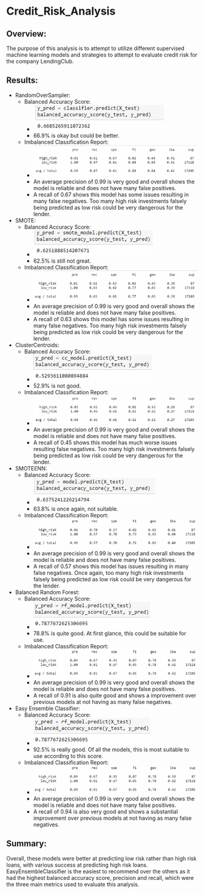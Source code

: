 # Credit_Risk_Analysis

## Overview:
The purpose of this analysis is to attempt to utilize different supervised machine learning models and strategies to attempt to evaluate credit risk for the company LendingClub. 


## Results:
- RandomOverSampler:
	- Balanced Accuracy Score:
		- ![bas_ros.png](images/bas_ros.png)
		- 66.9% is okay but could be better.
	- Imbalanced Classification Report:
		- ![imb_report_ros.png](images/imb_report_ros.png)
		- An average precision of 0.99 is very good and overall shows the model is reliable and does not have many false positives. 
		- A recall of 0.67 shows this model has some issues resulting in many false negatives. Too many high risk investments falsely being predicted as low risk could be very dangerous for the lender. 
- SMOTE:
	- Balanced Accuracy Score:
		- ![bas_smote.png](images/bas_smote.png)
		- 62.5% is still not great.
	- Imbalanced Classification Report:
		- ![imb_report_smote.png](images/imb_report_smote.png)
		- An average precision of 0.99 is very good and overall shows the model is reliable and does not have many false positives.
		- A recall of 0.63 shows this model has some issues resulting in many false negatives. Too many high risk investments falsely being predicted as low risk could be very dangerous for the lender. 
- ClusterCentroids:
	- Balanced Accuracy Score:
		- ![bas_cc.png](images/bas_cc.png)
		- 52.9% is not good.
	- Imbalanced Classification Report:
		- ![imb_report_cc.png](images/imb_report_cc.png)
		- An average precision of 0.99 is very good and overall shows the model is reliable and does not have many false positives.
		- A recall of 0.45 shows this model has much worse issues resulting false negatives. Too many high risk investments falsely being predicted as low risk could be very dangerous for the lender. 
- SMOTEENN:
	- Balanced Accuracy Score:
		- ![bas_smoteenn.png](images/bas_smoteenn.png)
		- 63.8% is once again, not suitable.
	- Imbalanced Classification Report:
		- ![imb_report_smoteenn.png](images/imb_report_smoteenn.png)
		- An average precision of 0.99 is very good and overall shows the model is reliable and does not have many false positives.
		- A recall of 0.57 shows this model has issues resulting in many false negatives. Once again, too many high risk investments falsely being predicted as low risk could be very dangerous for the lender. 
- Balanced Random Forest:
	- Balanced Accuracy Score:
		- ![bas_brf.png](images/bas_brf.png)
		- 78.8% is quite good. At first glance, this could be suitable for use.
	- Imbalanced Classification Report:
		- ![imb_report_brf.png](images/imb_report_brf.png)
		- An average precision of 0.99 is very good and overall shows the model is reliable and does not have many false positives.
		- A recall of 0.91 is also quite good and shows a improvement over previous models at not having as many false negatives.
- Easy Ensemble Classifier:
	- Balanced Accuracy Score:
		- ![bas_brf.png](images/bas_brf.png)
		- 92.5% is really good. Of all the models, this is most suitable to use according to this score.
	- Imbalanced Classification Report:
		- ![imb_report_brf.png](images/imb_report_brf.png)
		- An average precision of 0.99 is very good and overall shows the model is reliable and does not have many false positives.
		- A recall of 0.94 is also very good and shows a substantial improvement over previous models at not having as many false negatives.


## Summary:
Overall, these models were better at predicting low risk rather than high risk loans, with various success at predicting high risk loans. 
EasyEnsembleClassifier is the easiest to recommend over the others as it had the highest balanced accuracy score, precision and recall, which were the three main metrics used to evaluate this analysis.



